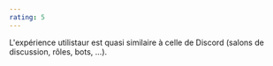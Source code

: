 ```yaml
---
rating: 5
---
```

L'expérience utilistaur est quasi similaire à celle de Discord (salons de discussion, rôles, bots, ...).